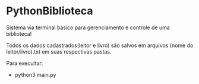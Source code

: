 # PythonBiblioteca

Sistema via terminal básico para gerenciamento e controle de uma biblioteca! 

Todos os dados cadastrados(leitor e livro) são salvos em arquivos (nome do leitor/livro).txt em suas respectivas pastas.

Para execultar:
* python3 main.py

